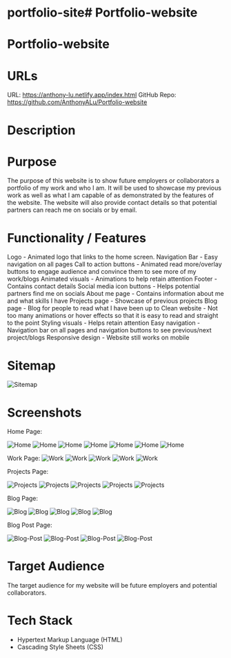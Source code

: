 # portfolio-site# Portfolio-website
# Portfolio-website

# URLs
URL: https://anthony-lu.netlify.app/index.html
GitHub Repo: https://github.com/AnthonyALu/Portfolio-website

# Description

# Purpose

The purpose of this website is to show future employers or collaborators a portfolio of my work and who I am. It will be used to showcase my previous work as well as what I am capable of as demonstrated by the features of the website. The website will also provide contact details so that potential partners can reach me on socials or by email.

# Functionality / Features

Logo - Animated logo that links to the home screen.
Navigation Bar - Easy navigation on all pages
Call to action buttons - Animated read more/overlay buttons to engage audience and convince them to see more of my work/blogs
Animated visuals - Animations to help retain attention
Footer - Contains contact details
Social media icon buttons - Helps potential partners find me on socials
About me page - Contains information about me and what skills I have
Projects page - Showcase of previous projects
Blog page - Blog for people to read what I have been up to
Clean website - Not too many animations or hover effects so that it is easy to read and straight to the point
Styling visuals - Helps retain attention
Easy navigation - Navigation bar on all pages and navigation buttons to see previous/next project/blogs
Responsive design - Website still works on mobile

# Sitemap

![Sitemap](screenshots/Sitemap.png)

# Screenshots

Home Page:

![Home](screenshots/Home-Welcome.png)
![Home](screenshots/Home-About-Me.png)
![Home](screenshots/Home-Skills.png)
![Home](screenshots/Home-Welcome-Mobile.png)
![Home](screenshots/Home-Top-Mobile.png)
![Home](screenshots/Home-Mid-Mobile.png)
![Home](screenshots/Home-Bot-Mobile.png)

Work Page:
![Work](screenshots/Work-Welcome.png)
![Work](screenshots/Work-Projects-Hovered.png)
![Work](screenshots/Work-Projects.png)
![Work](screenshots/Work-Top-Mobile.png)
![Work](screenshots/Work-Bot-Mobile.png)

Projects Page:

![Projects](screenshots/Projects-Top.png)
![Projects](screenshots/Projects-Bottom.png)
![Projects](screenshots/Project-Top-Mobile.png)
![Projects](screenshots/Project-Mid-Mobile.png)
![Projects](screenshots/Project-Bot-Mobile.png)

Blog Page:

![Blog](screenshots/Blog-Welcome.png)
![Blog](screenshots/Blog-Top.png)
![Blog](screenshots/Blog-Bottom.png)
![Blog](screenshots/Blog-Top-Mobile.png)
![Blog](screenshots/Blog-Bot-Mobile.png)

Blog Post Page:

![Blog-Post](screenshots/Post-Top.png)
![Blog-Post](screenshots/Post-Bottom.png)
![Blog-Post](screenshots/Post-Top-Mobile.png)
![Blog-Post](screenshots/Post-Bot-Mobile.png)

# Target Audience

The target audience for my website will be future employers and potential collaborators. 

# Tech Stack

- Hypertext Markup Language (HTML)
- Cascading Style Sheets (CSS)